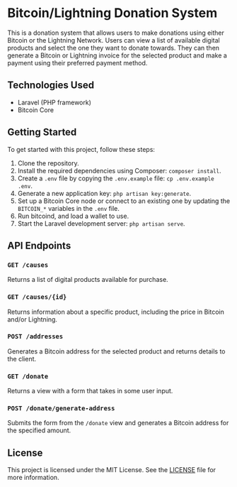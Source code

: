 # Bitcoin/Lightning Donation System

This is a donation system that allows users to make donations using either Bitcoin or the Lightning Network. Users can view a list of available digital products and select the one they want to donate towards. They can then generate a Bitcoin or Lightning invoice for the selected product and make a payment using their preferred payment method.

## Technologies Used

- Laravel (PHP framework)
- Bitcoin Core

## Getting Started

To get started with this project, follow these steps:

1. Clone the repository.
2. Install the required dependencies using Composer: `composer install`.
3. Create a `.env` file by copying the `.env.example` file: `cp .env.example .env`.
4. Generate a new application key: `php artisan key:generate`.
5. Set up a Bitcoin Core node or connect to an existing one by updating the `BITCOIN_*` variables in the `.env` file.
6. Run bitcoind, and load a wallet to use.
7. Start the Laravel development server: `php artisan serve`.

## API Endpoints

### `GET /causes`

Returns a list of digital products available for purchase.

### `GET /causes/{id}`

Returns information about a specific product, including the price in Bitcoin and/or Lightning.

### `POST /addresses`

Generates a Bitcoin address for the selected product and returns details to the client.

### `GET /donate`

Returns a view with a form that takes in some user input.

### `POST /donate/generate-address`

Submits the form from the `/donate` view and generates a Bitcoin address for the specified amount.

## License

This project is licensed under the MIT License. See the [LICENSE](LICENSE) file for more information.

